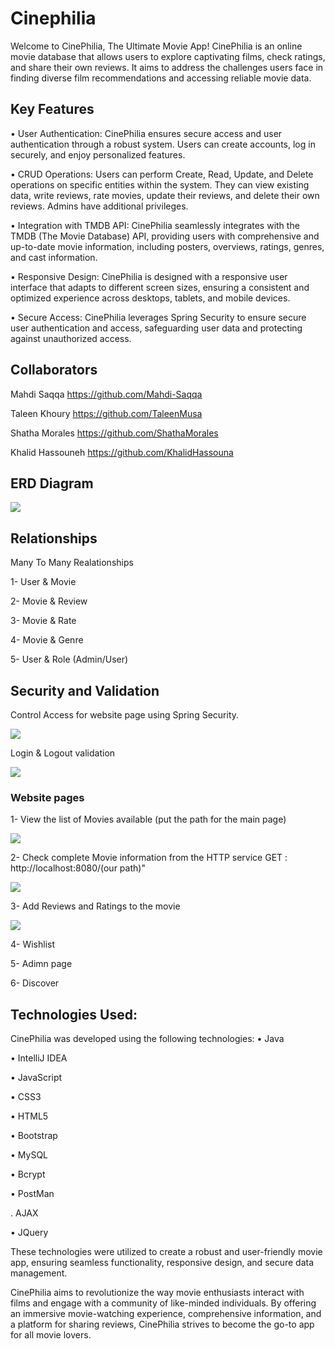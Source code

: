 # Cinephilia

Welcome to CinePhilia, The Ultimate Movie App! CinePhilia is an online movie database that allows users to explore captivating films, check ratings, and share their own reviews. It aims to address the challenges users face in finding diverse film recommendations and accessing reliable movie data.

## Key Features
• User Authentication: 
CinePhilia ensures secure access and user authentication through a robust system. Users can create accounts, log in securely, and enjoy personalized features.

• CRUD Operations: 
Users can perform Create, Read, Update, and Delete operations on specific entities within the system. They can view existing data, write reviews, rate movies, update their reviews, and delete their own reviews. Admins have additional privileges.

• Integration with TMDB API: 
CinePhilia seamlessly integrates with the TMDB (The Movie Database) API, providing users with comprehensive and up-to-date movie information, including posters, overviews, ratings, genres, and cast information.

• Responsive Design: 
CinePhilia is designed with a responsive user interface that adapts to different screen sizes, ensuring a consistent and optimized experience across desktops, tablets, and mobile devices.

• Secure Access: 
CinePhilia leverages Spring Security to ensure secure user authentication and access, safeguarding user data and protecting against unauthorized access.


## Collaborators

 Mahdi Saqqa https://github.com/Mahdi-Saqqa
 
 Taleen Khoury https://github.com/TaleenMusa
 
 Shatha Morales https://github.com/ShathaMorales
 
 Khalid Hassouneh https://github.com/KhalidHassouna

 
## ERD Diagram

<img src="https://github.com/Mahdi-Saqqa/CinePhilia/assets/126386351/a7386251-bf4f-4949-932a-20d2a2a7e014.png" >

## Relationships
Many To Many Realationships

1- User & Movie  

2- Movie & Review

3- Movie & Rate

4- Movie & Genre

5- User & Role (Admin/User)



## Security and Validation
Control Access for website page using Spring Security.

<img src="https://github.com/Mahdi-Saqqa/CinePhilia/assets/126386351/57ac0354-6fe1-4a2a-aa1c-60c6929b1afe.png" >

Login & Logout validation

<img src="https://github.com/Mahdi-Saqqa/CinePhilia/assets/126386351/8b1a4a1d-81e3-4c6a-bf05-1c4b9d3e0624.png" >

### Website pages

1- View the list of Movies available (put the path for the main page)

<img src="https://github.com/Mahdi-Saqqa/CinePhilia/assets/126386351/64599aa6-34ef-40e2-8d32-90f7cc30a7e8.png" >

2- Check complete Movie information from the HTTP service GET : http://localhost:8080/(our path)"

<img src="https://github.com/Mahdi-Saqqa/CinePhilia/assets/126386351/5aab6da1-37cd-4380-a4f7-b111429b9926.png" >

3- Add Reviews and Ratings to the movie

<img src="https://github.com/Mahdi-Saqqa/CinePhilia/assets/126386351/7cf47fc6-edd1-41be-bfd1-0e7815087161.png" >

4- Wishlist 

5- Adimn page 

6- Discover


## Technologies Used:

CinePhilia was developed using the following technologies:
•	Java

•	IntelliJ IDEA

•	JavaScript

•	CSS3

•	HTML5

•	Bootstrap

•	MySQL

• Bcrypt

• PostMan

. AJAX

• JQuery

These technologies were utilized to create a robust and user-friendly movie app, ensuring seamless functionality, responsive design, and secure data management.

CinePhilia aims to revolutionize the way movie enthusiasts interact with films and engage with a community of like-minded individuals. By offering an immersive movie-watching experience, comprehensive information, and a platform for sharing reviews, CinePhilia strives to become the go-to app for all movie lovers.
